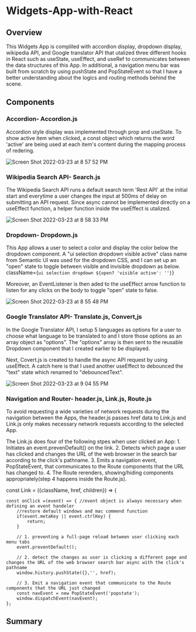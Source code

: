 # Widgets-App-with-React

## Overview
This Widgets App is compliled with accordion display, dropdown display, wikipedia API, and Google translator API that utalized three different hooks in React such as useState, useEffect, and useRef to communicates between the data structures of this App. In additional, a navigation menu bar was built from scratch by using pushState and PopStateEvent so that I have a better understanding about the logics and routing methods behind the scene.

## Components
### Accordion- Accordion.js
Accordion style display was implemented through prop and useState. To show active item when clicked, a const object which returns the word 'active' are being used at each item's content during the mapping process of redering.

![Screen Shot 2022-03-23 at 8 57 52 PM](https://user-images.githubusercontent.com/84875731/159839341-93db708c-f236-4938-8b71-8c8ab4a726e8.png)

### Wikipedia Search API- Search.js
The Wikipedia Search API runs a default search term 'Rest API' at the initial start and everytime a user changes the input at 500ms of delay on submitting an API request. Since async cannot be implemented directly on a useEffect function, a helper function inside the useEffect is utalized.

![Screen Shot 2022-03-23 at 8 58 33 PM](https://user-images.githubusercontent.com/84875731/159839395-ee712bf9-fa62-4d13-b242-bb7a5b3a527c.png)

### Dropdown- Dropdown.js
This App allows a user to select a color and display the color below the dropdown component. A "ui selection dropdown visible active" class name from Semantic UI was used for the dropdown CSS, and I can set up an "open" state to toggle between visible and invisible dropdown as below.
    className={`ui selection dropdown ${open? 'visible active': ''}`}

Moreover, an EventListener is then aded to the useEffect arrow function to listen for any clicks on the body to toggle "open" state to false.

![Screen Shot 2022-03-23 at 8 55 48 PM](https://user-images.githubusercontent.com/84875731/159839147-93e3c91d-9419-481c-9bcb-d00a3bd7b9d8.png)

### Google Translator API- Translate.js, Convert,js
In the Google Translator API, I setup 5 languages as options for a user to choose what language to be translated to and I store those options as an array object as "options". The "options" array is then sent to the reusable Dropdown component that I created earlier to be displayed.

Next, Covert.js is created to handle the async API request by using useEffect. A catch here is that I used another useEffect to debounced the "text" state which renamed to "debouncedText".

![Screen Shot 2022-03-23 at 9 04 55 PM](https://user-images.githubusercontent.com/84875731/159840076-e6c72c1d-a504-4966-a148-bca19f6a0fe2.png)

### Navigation and Router- header.js, Link.js, Route.js
To avoid requesting a wide varieties of network requests during the navigation between the Apps, the header.js passes href data to Link.js and Link.js only makes necessary network requests according to the selected App. 

The Link.js does four of the following stpes when user clicked an App:
    1. Initiates an event.prevenDefault() on the link.
    2. Detects which page a user has clicked and changes the URL of the web browser in the search bar according to the click's pathname.
    3. Emits a navigation event, PopStateEvent, that communicates to the Route components that the URL has changed to.
    4. The Route rerenders, showing/hiding components appropriately(step 4 happens inside the Route.js).

const Link = ({className, href, children}) => {
    
    const onClick =(event) => { //event object is always necessary when defining an event handeler
        //restore default windows and mac commend function
        if(event.metaKey || event.ctrlKey) {
            return;
        }

        // 1. preventing a full-page reload between user clicking each menu tabs
        event.preventDefault(); 
        
        // 2. detect the changes as user is clicking a different page and changes the URL of the web browser search bar async with the click's pathname
        window.history.pushState({},'', href);

        // 3. Emit a navigation event that communicate to the Route components that the URL just changed
        const navEvent = new PopStateEvent('popstate');
        window.dispatchEvent(navEvent);
    };

## Summary
